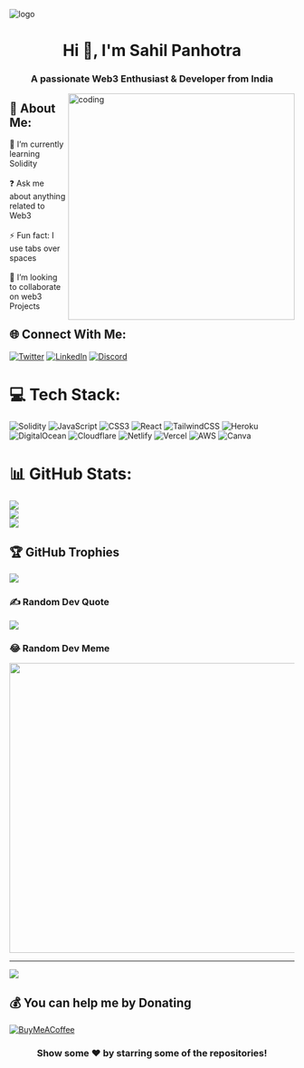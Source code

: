 ![logo](https://github.com/SahilPanhotra/SahilPanhotra/blob/main/banner.gif)
<h1 align="center">Hi 👋, I'm Sahil Panhotra</h1>
<h3 align="center">A passionate Web3 Enthusiast & Developer from India</h3>

<img align="right" alt="coding" width="400" src="https://miro.medium.com/max/1260/0*u5AeVsbMhIaUp29p.gif">

## 💫 About Me:
🌱 I’m currently learning Solidity <br><br>❓ Ask me about anything related to Web3<br><br>⚡ Fun fact: I use tabs over spaces<br><br>👯 I’m looking to collaborate on  web3 Projects


## 🌐 Connect With Me:
[![Twitter](https://img.shields.io/badge/Twitter-%231DA1F2.svg?logo=Twitter&logoColor=white)](https://twitter.com/sahilpanhotra) [![LinkedIn](https://img.shields.io/badge/LinkedIn-%230077B5.svg?logo=linkedin&logoColor=white)](https://linkedin.com/in/sahil-panhotra-23b46b239) [![Discord](https://img.shields.io/badge/Discord-%237289DA.svg?logo=discord&logoColor=white)](https://discordapp.com/users/972421260627836968)  

# 💻 Tech Stack:
![Solidity](https://img.shields.io/badge/Solidity-%23363636.svg?style=for-the-badge&logo=solidity&logoColor=white) ![JavaScript](https://img.shields.io/badge/javascript-%23323330.svg?style=for-the-badge&logo=javascript&logoColor=%23F7DF1E) ![CSS3](https://img.shields.io/badge/css3-%231572B6.svg?style=for-the-badge&logo=css3&logoColor=white) ![React](https://img.shields.io/badge/react-%2320232a.svg?style=for-the-badge&logo=react&logoColor=%2361DAFB) ![TailwindCSS](https://img.shields.io/badge/tailwindcss-%2338B2AC.svg?style=for-the-badge&logo=tailwind-css&logoColor=white) ![Heroku](https://img.shields.io/badge/heroku-%23430098.svg?style=for-the-badge&logo=heroku&logoColor=white) ![DigitalOcean](https://img.shields.io/badge/DigitalOcean-%230167ff.svg?style=for-the-badge&logo=digitalOcean&logoColor=white) ![Cloudflare](https://img.shields.io/badge/Cloudflare-F38020?style=for-the-badge&logo=Cloudflare&logoColor=white) ![Netlify](https://img.shields.io/badge/netlify-%23000000.svg?style=for-the-badge&logo=netlify&logoColor=#00C7B7) ![Vercel](https://img.shields.io/badge/vercel-%23000000.svg?style=for-the-badge&logo=vercel&logoColor=white) ![AWS](https://img.shields.io/badge/AWS-%23FF9900.svg?style=for-the-badge&logo=amazon-aws&logoColor=white)  ![Canva](https://img.shields.io/badge/Canva-%2300C4CC.svg?style=for-the-badge&logo=Canva&logoColor=white)
# 📊 GitHub Stats:
![](https://github-readme-stats.vercel.app/api?username=sahilpanhotra&theme=buefy&hide_border=false&include_all_commits=true&count_private=true)<br/>
![](https://github-readme-streak-stats.herokuapp.com/?user=sahilpanhotra&theme=buefy&hide_border=false)<br/>
![](https://github-readme-stats.vercel.app/api/top-langs/?username=sahilpanhotra&theme=buefy&hide_border=false&include_all_commits=true&count_private=true&layout=compact)

## 🏆 GitHub Trophies
![](https://github-profile-trophy.vercel.app/?username=sahilpanhotra&theme=juicyfresh&no-frame=false&no-bg=true&margin-w=4)

### ✍️ Random Dev Quote
![](https://quotes-github-readme.vercel.app/api?type=horizontal&theme=radical)

### 😂 Random Dev Meme
<img src="https://random-memer.herokuapp.com/" width="512px"/>

---
[![](https://visitcount.itsvg.in/api?id=sahilpanhotra&icon=5&color=1)](https://visitcount.itsvg.in)

  ## 💰 You can help me by Donating
  [![BuyMeACoffee](https://img.shields.io/badge/Buy%20Me%20a%20Coffee-ffdd00?style=for-the-badge&logo=buy-me-a-coffee&logoColor=black)](https://buymeacoffee.com/sahilpanhotra) 

  <div align="center">

### Show some ❤️ by starring some of the repositories!

</div>
  
